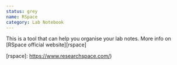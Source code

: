 ```yaml
---
status: grey
name: RSpace
category: Lab Notebook
---
```

This is a tool that can help you organise your lab notes.
More info on [RSpace official website][rspace]

 [rspace]: https://www.researchspace.com/)
